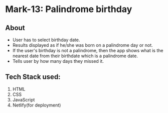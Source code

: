 # Mark-13: Palindrome birthday
## About
- User has to select birthday date.
- Results displayed as if he/she was born on a palindrome day or not.
- If the user's birthday is not a palindrome, then the app shows what is the nearest date from their birthdate which is a palindrome date.
- Tells user by how many days they missed it.

## Tech Stack used:
1. HTML
2. CSS
3. JavaScript
4. Netlify(for deployment)

